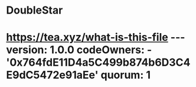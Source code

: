# DoubleStar
# https://tea.xyz/what-is-this-file --- version: 1.0.0 codeOwners:   - '0x764fdE11D4a5C499b874b6D3C4E9dC5472e91aEe' quorum: 1
